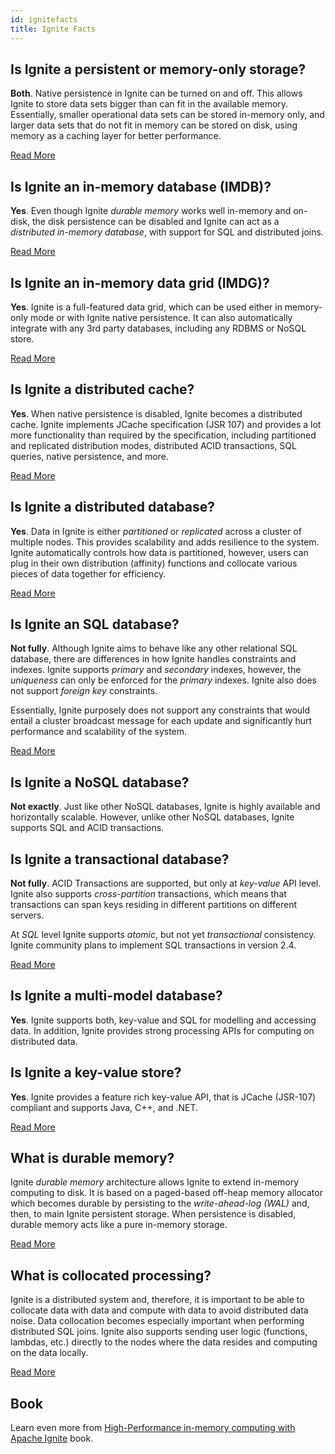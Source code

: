 ```yaml
---
id: ignitefacts
title: Ignite Facts
---
```


## Is Ignite a persistent or memory-only storage?
**Both**. Native persistence in Ignite can be turned on and off. This allows Ignite to store data sets bigger than can fit in the available memory. Essentially, smaller operational data sets can be stored in-memory only, and larger data sets that do not fit in memory can be stored on disk, using memory as a caching layer for better performance.

[Read More](doc:distributed-persistent-store)


## Is Ignite an in-memory database (IMDB)?
**Yes**. Even though Ignite *durable memory* works well in-memory and on-disk, the disk persistence can be disabled and Ignite can act as a *distributed in-memory database*, with support for SQL and distributed joins. 

[Read More](doc:distributed-sql) 

## Is Ignite an in-memory data grid (IMDG)?
**Yes**. Ignite is a full-featured data grid, which can be used either in memory-only mode or with Ignite native persistence. It can also automatically integrate with any 3rd party databases, including any RDBMS or NoSQL store.

[Read More](doc:data-grid) 

## Is Ignite a distributed cache?
**Yes**. When native persistence is disabled, Ignite becomes a distributed cache. Ignite implements JCache specification (JSR 107) and provides a lot more functionality than required by the specification, including partitioned and replicated distribution modes, distributed ACID transactions, SQL queries, native persistence, and more. 

[Read More](doc:jcache)

## Is Ignite a distributed database?
**Yes**. Data in Ignite is either *partitioned* or *replicated* across a cluster of multiple nodes. This provides scalability and adds resilience to the system. Ignite automatically controls how data is partitioned, however, users can plug in their own distribution (affinity) functions and collocate various pieces of data together for efficiency.

[Read More](doc:distributed-sql) 

## Is Ignite an SQL database?
**Not fully**. Although Ignite aims to behave like any other relational SQL database, there are differences in how Ignite handles constraints and indexes. Ignite supports *primary* and *secondary* indexes, however, the *uniqueness* can only be enforced for the *primary* indexes. Ignite also does not support *foreign key* constraints. 

Essentially, Ignite purposely does not support any constraints that would entail a cluster broadcast message for each update and significantly hurt performance and scalability of the system.

[Read More](doc:indexes) 

## Is Ignite a NoSQL database?
**Not exactly**. Just like other NoSQL databases, Ignite is highly available and horizontally scalable. However, unlike other NoSQL databases, Ignite supports SQL and ACID transactions. 

## Is Ignite a transactional database?
**Not fully**. ACID Transactions are supported, but only at *key-value* API level. Ignite also supports *cross-partition* transactions, which means that transactions can span keys residing in different partitions on different servers.

At *SQL* level Ignite supports *atomic*, but not yet *transactional* consistency. Ignite community plans to implement SQL transactions in version 2.4.

[Read More](doc:sql-queries#known-limitations)

## Is Ignite a multi-model database?
**Yes**. Ignite supports both, key-value and SQL for modelling and accessing data. In addition, Ignite provides strong processing APIs for computing on distributed data. 

## Is Ignite a key-value store?
**Yes**. Ignite provides a feature rich key-value API, that is JCache (JSR-107) compliant and supports Java, C++, and .NET.

[Read More](doc:data-grid) 

## What is durable memory?
Ignite *durable memory* architecture allows Ignite to extend in-memory computing to disk. It is based on a paged-based off-heap memory allocator which becomes durable by persisting to the *write-ahead-log (WAL)* and, then, to main Ignite persistent storage. When persistence is disabled, durable memory acts like a pure in-memory storage.

[Read More](doc:durable-memory) 

## What is collocated processing?
Ignite is a distributed system and, therefore, it is important to be able to collocate data with data and compute with data to avoid distributed data noise. Data collocation becomes especially important when performing distributed SQL joins. Ignite also supports sending user logic (functions, lambdas, etc.) directly to the nodes where the data resides and computing on the data locally.

[Read More](doc:collocate-compute-and-data) 

## Book
Learn even more from [High-Performance in-memory computing with Apache Ignite](http://a.co/h4MBi1v) book.
